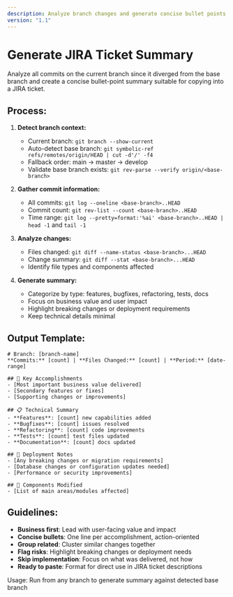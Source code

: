 ```yaml
---
description: Analyze branch changes and generate concise bullet points for JIRA ticket summaries
version: "1.1"
---
```


# Generate JIRA Ticket Summary

Analyze all commits on the current branch since it diverged from the base branch and create a concise bullet-point summary suitable for copying into a JIRA ticket.

## Process:

1. **Detect branch context:**
   - Current branch: `git branch --show-current`
   - Auto-detect base branch: `git symbolic-ref refs/remotes/origin/HEAD | cut -d'/' -f4`
   - Fallback order: main → master → develop
   - Validate base branch exists: `git rev-parse --verify origin/<base-branch>`

2. **Gather commit information:**
   - All commits: `git log --oneline <base-branch>..HEAD`
   - Commit count: `git rev-list --count <base-branch>..HEAD`
   - Time range: `git log --pretty=format:'%ai' <base-branch>..HEAD | head -1` and `tail -1`

3. **Analyze changes:**
   - Files changed: `git diff --name-status <base-branch>...HEAD`
   - Change summary: `git diff --stat <base-branch>...HEAD`
   - Identify file types and components affected

4. **Generate summary:**
   - Categorize by type: features, bugfixes, refactoring, tests, docs
   - Focus on business value and user impact
   - Highlight breaking changes or deployment requirements
   - Keep technical details minimal

## Output Template:

```
# Branch: [branch-name]
**Commits:** [count] | **Files Changed:** [count] | **Period:** [date-range]

## 🎯 Key Accomplishments
- [Most important business value delivered]
- [Secondary features or fixes]
- [Supporting changes or improvements]

## 📋 Technical Summary  
- **Features**: [count] new capabilities added
- **Bugfixes**: [count] issues resolved
- **Refactoring**: [count] code improvements
- **Tests**: [count] test files updated
- **Documentation**: [count] docs updated

## 🚀 Deployment Notes
- [Any breaking changes or migration requirements]
- [Database changes or configuration updates needed]
- [Performance or security improvements]

## 📁 Components Modified
- [List of main areas/modules affected]
```

## Guidelines:

- **Business first**: Lead with user-facing value and impact
- **Concise bullets**: One line per accomplishment, action-oriented
- **Group related**: Cluster similar changes together  
- **Flag risks**: Highlight breaking changes or deployment needs
- **Skip implementation**: Focus on what was delivered, not how
- **Ready to paste**: Format for direct use in JIRA ticket descriptions

Usage: Run from any branch to generate summary against detected base branch